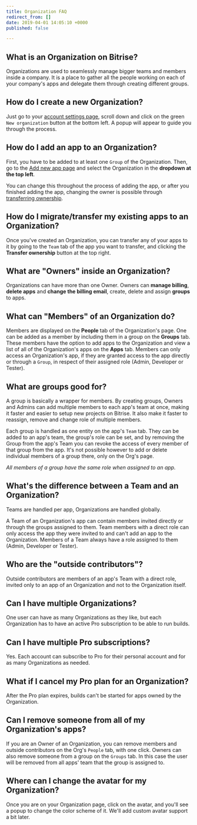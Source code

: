 ```yaml
---
title: Organization FAQ
redirect_from: []
date: 2019-04-01 14:05:10 +0000
published: false

---
```

## What is an Organization on Bitrise?

Organizations are used to seamlessly manage bigger teams and members inside a company. It is a place to gather all the people working on each of your company's apps and delegate them through creating different groups.

## How do I create a new Organization?

Just go to your [account settings page](https://www.bitrise.io/me/profile#/overview), scroll down and click on the green `New organization` button at the bottom left. A popup will appear to guide you through the process.

## How do I add an app to an Organization?

First, you have to be added to at least one `Group` of the Organization. Then, go to the [Add new app page](https://www.bitrise.io/apps/add) and select the Organization in the **dropdown at the top left**.

You can change this throughout the process of adding the app, or after you finished adding the app, changing the owner is possible through [transferring ownership](/faq/how-to-change-the-owner-of-an-app/).

## How do I migrate/transfer my existing apps to an Organization?

Once you've created an Organization, you can transfer any of your apps to it by going to the `Team` tab of the app you want to transfer, and clicking the **Transfer ownership** button at the top right.

## What are "Owners" inside an Organization?

Organizations can have more than one Owner. Owners can **manage billing**, **delete apps** and **change the billing email**, create, delete and assign **groups** to apps.

## What can "Members" of an Organization do?

Members are displayed on the **People** tab of the Organization's page. One can be added as a member by including them in a group on the **Groups** tab. These members have the option to add apps to the Organization and view a list of all of the Organization's apps on the **Apps** tab. Members can only access an Organization's app, if they are granted access to the app directly or through a `Group`, in respect of their assigned role (Admin, Developer or Tester).

## What are groups good for?

A group is basically a wrapper for members. By creating groups, Owners and Admins can add multiple members to each app's team at once, making it faster and easier to setup new projects on Bitrise. It also make it faster to reassign, remove and change role of multiple members.

Each group is handled as one entity on the app's `Team` tab. They can be added to an app's team, the group's role can be set, and by removing the Group from the app's Team you can revoke the access of every member of that group from the app. It's not possible however to add or delete individual members of a group there, only on the Org's page.

_All members of a group have the same role when assigned to an app._

## What's the difference between a Team and an Organization?

Teams are handled per app, Organizations are handled globally.

A Team of an Organization's app can contain members invited directly or through the groups assigned to them. Team members with a direct role can only access the app they were invited to and can't add an app to the Organization. Members of a Team always have a role assigned to them (Admin, Developer or Tester).

## Who are the "outside contributors"?

Outside contributors are members of an app's Team with a direct role, invited only to an app of an Organization and not to the Organization itself.

## Can I have multiple Organizations?

One user can have as many Organizations as they like, but each Organization has to have an active Pro subscription to be able to run builds.

## Can I have multiple Pro subscriptions?

Yes. Each account can subscribe to Pro for their personal account and for as many Organizations as needed.

## What if I cancel my Pro plan for an Organization?

After the Pro plan expires, builds can't be started for apps owned by the Organization.

## Can I remove someone from all of my Organization's apps?

If you are an Owner of an Organization, you can remove members and outside contributors on the Org's `People` tab, with one click. Owners can also remove someone from a group on the `Groups` tab. In this case the user will be removed from all apps' team that the group is assigned to.

## Where can I change the avatar for my Organization?

Once you are on your Organization page, click on the avatar, and you'll see a popup to change the color scheme of it. We'll add custom avatar support a bit later.